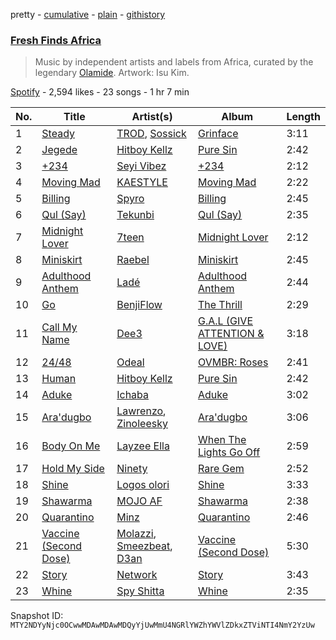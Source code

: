 pretty - [cumulative](/playlists/cumulative/37i9dQZF1DX5C8ObEZ48JQ.md) - [plain](/playlists/plain/37i9dQZF1DX5C8ObEZ48JQ) - [githistory](https://github.githistory.xyz/mackorone/spotify-playlist-archive/blob/main/playlists/plain/37i9dQZF1DX5C8ObEZ48JQ)

### [Fresh Finds Africa ](https://open.spotify.com/playlist/37i9dQZF1DX5C8ObEZ48JQ)

> Music by independent artists and labels from Africa, curated by the legendary <a href="https://open.spotify.com/artist/4ovtyvs7j1jSmwhkBGHqSr?si=ajoHAk7OSfyvbLJVg7GtcA"> Olamide</a>\. Artwork: Isu Kim.

[Spotify](https://open.spotify.com/user/spotify) - 2,594 likes - 23 songs - 1 hr 7 min

| No. | Title | Artist(s) | Album | Length |
|---|---|---|---|---|
| 1 | [Steady](https://open.spotify.com/track/6PR0kOXtlPnngpuhHr18bA) | [TROD](https://open.spotify.com/artist/5DKBmzEjdaNklJiEU0Mti1), [Sossick](https://open.spotify.com/artist/0gHRiYduMQ9C7Ulx2chIYx) | [Grinface](https://open.spotify.com/album/02UjGyO7VcdBkajyfBr92U) | 3:11 |
| 2 | [Jegede](https://open.spotify.com/track/53kf8QMQZjndWLf4L7teFx) | [Hitboy Kellz](https://open.spotify.com/artist/38Fq4nvPL9X8BHv4YadDrf) | [Pure Sin](https://open.spotify.com/album/4cg4q3smAdAOZ8J1JNhe1Q) | 2:42 |
| 3 | [+234](https://open.spotify.com/track/371o3VFIoEDH6crkA42Kxy) | [Seyi Vibez](https://open.spotify.com/artist/4zmZ8lVLzGc84S4v2B1rLx) | [+234](https://open.spotify.com/album/76AK0KzTGvTeld5Tza5MRc) | 2:12 |
| 4 | [Moving Mad](https://open.spotify.com/track/3NEm37oSILi153aS3mJGsd) | [KAESTYLE](https://open.spotify.com/artist/0o4t6y0LBJWs76vvuuzg50) | [Moving Mad](https://open.spotify.com/album/1wqrmVrcBTus8veGMT2Nnq) | 2:22 |
| 5 | [Billing](https://open.spotify.com/track/5Uf7FM6gBCvAp8NRXEeghY) | [Spyro](https://open.spotify.com/artist/5ZJQWu95i72nZXLD8VC5ys) | [Billing](https://open.spotify.com/album/453klLTlEAFDEBFvJiR3Xw) | 2:45 |
| 6 | [Qul \(Say\)](https://open.spotify.com/track/76zudB8JWvLYxIsxMOV4MC) | [Tekunbi](https://open.spotify.com/artist/6WHUUUrDpFfo2ru3WN7p2g) | [Qul \(Say\)](https://open.spotify.com/album/52XLdfmkLaBpgYlw07bqQ1) | 2:35 |
| 7 | [Midnight Lover](https://open.spotify.com/track/5EWSX2CjXhXwz8IVIf2H0b) | [7teen](https://open.spotify.com/artist/3146nnTiVcuOBusEAFfEfT) | [Midnight Lover](https://open.spotify.com/album/6mW0i6lyhdJ7M4S3Ds6MQi) | 2:12 |
| 8 | [Miniskirt](https://open.spotify.com/track/1xzb7fv8KZpqPnniAOOjG9) | [Raebel](https://open.spotify.com/artist/0KI1FiHaIOzeP9UFB8l6LO) | [Miniskirt](https://open.spotify.com/album/7hxbgm40CDChTGr1SyVuq6) | 2:45 |
| 9 | [Adulthood Anthem](https://open.spotify.com/track/6azpaZYOCLhhWr2amkJ1tQ) | [Ladé](https://open.spotify.com/artist/43Nm4QEBSVkJYcYhsN2Bd1) | [Adulthood Anthem](https://open.spotify.com/album/6pFqcfLHFLCnltmuXQEYky) | 2:44 |
| 10 | [Go](https://open.spotify.com/track/1OdkvjSNS3ZTwG8bgLzO3e) | [BenjiFlow](https://open.spotify.com/artist/3NRpcByltnHx7oZxWbg8Lt) | [The Thrill](https://open.spotify.com/album/4s9aJkApwWxxrOzAOqfwbM) | 2:29 |
| 11 | [Call My Name](https://open.spotify.com/track/1q3HJiZhHspmtfao4PFOZC) | [Dee3](https://open.spotify.com/artist/05iaBFLna2IWcd6vyXEJKn) | [G.A.L \(GIVE ATTENTION & LOVE\)](https://open.spotify.com/album/42DLqcPhmtunS0Gju5zeCU) | 3:18 |
| 12 | [24/48](https://open.spotify.com/track/3GwovMvw7GvDsbolWbHImh) | [Odeal](https://open.spotify.com/artist/2BPwxhCvvcb8xDl8GWIjbh) | [OVMBR: Roses](https://open.spotify.com/album/66LEmqkDYl5OFC62EA5M7q) | 2:41 |
| 13 | [Human](https://open.spotify.com/track/0J2nGBeABaesrOO6NrLrkt) | [Hitboy Kellz](https://open.spotify.com/artist/38Fq4nvPL9X8BHv4YadDrf) | [Pure Sin](https://open.spotify.com/album/4cg4q3smAdAOZ8J1JNhe1Q) | 2:42 |
| 14 | [Aduke](https://open.spotify.com/track/7d4j4OnxR9LoKKfeCuNn11) | [Ichaba](https://open.spotify.com/artist/4E77cDKVbGO3ZeaZKqURfN) | [Aduke](https://open.spotify.com/album/1NvjLvwwRjxewv1bx7Sjcy) | 3:02 |
| 15 | [Ara'dugbo](https://open.spotify.com/track/3O4DCs31QwwkSZu7iiyT0L) | [Lawrenzo](https://open.spotify.com/artist/5hCvw8WSOd30fAXwEiN73i), [Zinoleesky](https://open.spotify.com/artist/6Kp3KWPiVgi33DkJqo9T4g) | [Ara'dugbo](https://open.spotify.com/album/3ytprv7m4KzkW7Jgy1WleT) | 3:06 |
| 16 | [Body On Me](https://open.spotify.com/track/3jxqTS8mWx29hqOfwoWL4M) | [Layzee Ella](https://open.spotify.com/artist/5pvPu7OzfK3aKQaqKaEP4u) | [When The Lights Go Off](https://open.spotify.com/album/55oTvp56K9HIGGrBfLvGDh) | 2:59 |
| 17 | [Hold My Side](https://open.spotify.com/track/12IMKt1mdZv3S0649siQOC) | [Ninety](https://open.spotify.com/artist/221i8CC98rJBZAaMM9sGLK) | [Rare Gem](https://open.spotify.com/album/4RVEXkoDefTG5hQhkPogzC) | 2:52 |
| 18 | [Shine](https://open.spotify.com/track/6FnTh3vGUsSwUP6ftetXC4) | [Logos olori](https://open.spotify.com/artist/4UNUAstUhS75JruJEPeD0Z) | [Shine](https://open.spotify.com/album/141ba37hSzr55SLwU4qUUj) | 3:33 |
| 19 | [Shawarma](https://open.spotify.com/track/2ropjjIphXrLIjhDZNSinU) | [MOJO AF](https://open.spotify.com/artist/6bUwbD4YIpT5xKIQq3FTpt) | [Shawarma](https://open.spotify.com/album/5b30Ie1MljCjhxyxdC5XuV) | 2:38 |
| 20 | [Quarantino](https://open.spotify.com/track/3sRCXKINzlIvmfqLWKH63u) | [Minz](https://open.spotify.com/artist/2XNwtpu314ZSFziTt0ZqZT) | [Quarantino](https://open.spotify.com/album/7ixaP98BMWNBRLQaeLjzjd) | 2:46 |
| 21 | [Vaccine \(Second Dose\)](https://open.spotify.com/track/0b8b6BaClh8MFC6VdBfjAV) | [Molazzi](https://open.spotify.com/artist/4bzbJTrjsMHZX2ScfRMtfB), [Smeezbeat](https://open.spotify.com/artist/5BZA1Md7HZnTq60rH5pwix), [D3an](https://open.spotify.com/artist/7fxlgdYoZS0VKxOq9xondZ) | [Vaccine \(Second Dose\)](https://open.spotify.com/album/3PZjhJmjwLcw3DGaAv41Zz) | 5:30 |
| 22 | [Story](https://open.spotify.com/track/1mEWlhbBMmWRpSLd1tIWpy) | [Network](https://open.spotify.com/artist/6ne1yu1GhSotnJdnKLaNGL) | [Story](https://open.spotify.com/album/1WmACwN6aaeKajORrFKKYC) | 3:43 |
| 23 | [Whine](https://open.spotify.com/track/2VCaSOpzvcb96eauefqhei) | [Spy Shitta](https://open.spotify.com/artist/4LTESjldd92V5ZxhEITidD) | [Whine](https://open.spotify.com/album/0cAB1eOdAKTkxaIeF8Z7WI) | 2:35 |

Snapshot ID: `MTY2NDYyNjc0OCwwMDAwMDAwMDQyYjUwMmU4NGRlYWZhYWVlZDkxZTViNTI4NmY2YzUw`
